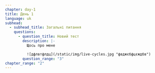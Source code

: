 ```yaml
---
chapter: day-1
title: День 1
language: uk
subhead:
  - subhead_title: Загальні питання
    questions:
      - question_title: Н﻿овий тест
        description: |-
          Щ﻿ось про мене

          ![дфлвтфлдц](/static/img/live-cycles.jpg "фвджєбфцєждбв")
        question_range: "3"
chapter_range: "2"
---
```

